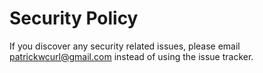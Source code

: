 # Security Policy

If you discover any security related issues, please email patrickwcurl@gmail.com instead of using the issue tracker.
